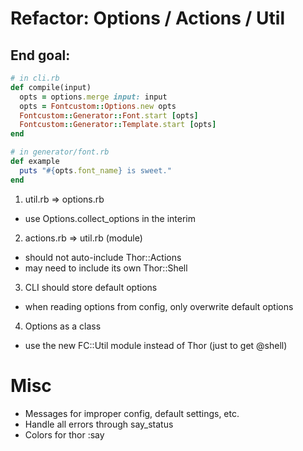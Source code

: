 # Refactor: Options / Actions / Util

## End goal:

```ruby
# in cli.rb
def compile(input)
  opts = options.merge input: input
  opts = Fontcustom::Options.new opts
  Fontcustom::Generator::Font.start [opts]
  Fontcustom::Generator::Template.start [opts]
end

# in generator/font.rb
def example
  puts "#{opts.font_name} is sweet."
end
```

1. util.rb => options.rb
  - use Options.collect_options in the interim

2. actions.rb => util.rb (module)
  - should not auto-include Thor::Actions
  - may need to include its own Thor::Shell

3. CLI should store default options
  - when reading options from config, only overwrite default options

4. Options as a class
  - use the new FC::Util module instead of Thor (just to get @shell)

# Misc

* Messages for improper config, default settings, etc.
* Handle all errors through say_status
* Colors for thor :say
